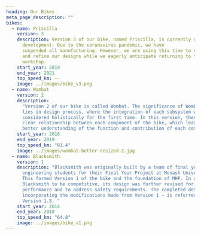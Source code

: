 ```yaml
---
heading: Our Bikes
meta_page_description: ""
bikes:
  - name: Priscilla
    version: 3
    description: Version 3 of our bike, named Priscilla, is currently under
      development. Due to the coronavirus pandemic, we have
      suspended all manufacturing. However, we are using this time to research
      and refine our designs while we eagerly anticipate returning to the
      workshop.
    start_year: 2019
    end_year: 2021
    top_speed_km: --
    image: ../images/bike_v3.png
  - name: Wombat
    version: 2
    description:
      "Version 2 of our bike is called Wombat. The significance of Wombat
      lies in design process, where the integration of each subsystem was
      considered holistically for the first time. In this version, there was a
      clear relationship between each component of the bike, which lead to a
      better understanding of the function and contribution of each component. "
    start_year: 2018
    end_year: 2019
    top_speed_km: "81.4"
    image: ../images/wombat-better-resized-2.jpg
  - name: Blacksmith
    version: 1
    description: "Blacksmith was originally built by a team of final year
      engineering students for their Final Year Project at Monash University.
      This formed Version 1 of the bike and the foundation of MHP. In order for
      Blacksmith to be competitive, its design was further revised for better
      performance and to address safety requirements. The completed design –
      incorporating the modifications made from Version 1 – is referred to as
      Version 1.5. "
    start_year: 2014
    end_year: 2018
    top_speed_km: "64.8"
    image: ../images/bike_v1.png
---
```

